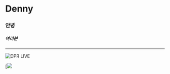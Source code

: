 # Denny

### 안녕
##### 여러분

----




![DPR LIVE](https://cdnimg.melon.co.kr/cm2/artistcrop/images/009/43/516/943516_20210723114726_500.jpg?6a7e9baa3acd6813db5627f8b57ec41f/melon/optimize/90)



[![](https://www.youtube.com/watch?v=Jg9NbDizoPM)
